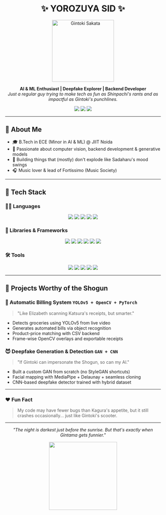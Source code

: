 
<h1 align="center">✨ YOROZUYA SID ✨</h1>
<p align="center">
  <img src="https://media.tenor.com/kZKoE8ZpWj4AAAAC/gintoki-gintama.gif" width="200" alt="Gintoki Sakata">
</p>

<p align="center">
  <b>AI & ML Enthusiast | Deepfake Explorer | Backend Developer</b><br>
  <i>Just a regular guy trying to make tech as fun as Shinpachi's rants and as impactful as Gintoki's punchlines.</i>
</p>

<p align="center">
  <a href="mailto:roysiddhant2003@gmail.com"><img src="https://img.shields.io/badge/Gmail-roysiddhant2003@gmail.com-D14836?style=for-the-badge&logo=gmail&logoColor=white"></a>
  <a href="https://www.linkedin.com/in/siddhant-roy-6602b0213/"><img src="https://img.shields.io/badge/LinkedIn-Siddhant%20Roy-0077B5?style=for-the-badge&logo=linkedin&logoColor=white"></a>
  <a href="https://github.com/roy-sid"><img src="https://img.shields.io/badge/GitHub-roy--sid-181717?style=for-the-badge&logo=github&logoColor=white"></a>
</p>

---

## 💪 About Me

- 🎓 B.Tech in ECE (Minor in AI & ML) @ JIIT Noida
- 🤖 Passionate about computer vision, backend development & generative models
- 🔧 Building things that (mostly) don't explode like Sadaharu's mood swings
- 🎧 Music lover & lead of Fortissimo (Music Society)

---

## 🚀 Tech Stack

### 👨‍💻 Languages
<p align="center">
  <img src="https://img.shields.io/badge/C++-00599C?style=for-the-badge&logo=c%2B%2B&logoColor=white" />
  <img src="https://img.shields.io/badge/Python-3776AB?style=for-the-badge&logo=python&logoColor=white" />
  <img src="https://img.shields.io/badge/Java-007396?style=for-the-badge&logo=java&logoColor=white" />
  <img src="https://img.shields.io/badge/SQL-4479A1?style=for-the-badge&logo=mysql&logoColor=white" />
  <img src="https://img.shields.io/badge/JavaScript-F7DF1E?style=for-the-badge&logo=javascript&logoColor=black" />
</p>

### 🔬 Libraries & Frameworks
<p align="center">
  <img src="https://img.shields.io/badge/PyTorch-EE4C2C?style=for-the-badge&logo=pytorch&logoColor=white" />
  <img src="https://img.shields.io/badge/OpenCV-5C3EE8?style=for-the-badge&logo=opencv&logoColor=white" />
  <img src="https://img.shields.io/badge/MediaPipe-FF6F00?style=for-the-badge&logo=mediapipe&logoColor=white" />
  <img src="https://img.shields.io/badge/Numpy-013243?style=for-the-badge&logo=numpy&logoColor=white" />
  <img src="https://img.shields.io/badge/Pandas-150458?style=for-the-badge&logo=pandas&logoColor=white" />
  <img src="https://img.shields.io/badge/Matplotlib-11557C?style=for-the-badge&logo=plotly&logoColor=white" />
</p>

### 🛠 Tools
<p align="center">
  <img src="https://img.shields.io/badge/Git-F05032?style=for-the-badge&logo=git&logoColor=white" />
  <img src="https://img.shields.io/badge/GitHub-181717?style=for-the-badge&logo=github&logoColor=white" />
  <img src="https://img.shields.io/badge/Colab-F9AB00?style=for-the-badge&logo=googlecolab&logoColor=white" />
  <img src="https://img.shields.io/badge/VSCode-007ACC?style=for-the-badge&logo=visualstudiocode&logoColor=white" />
  <img src="https://img.shields.io/badge/PyCharm-000000?style=for-the-badge&logo=pycharm&logoColor=white" />
</p>

---

## 🌌 Projects Worthy of the Shogun

### 📝 Automatic Billing System `YOLOv5 + OpenCV + PyTorch`
> "Like Elizabeth scanning Katsura's receipts, but smarter."
- Detects groceries using YOLOv5 from live video
- Generates automated bills via object recognition
- Product-price matching with CSV backend
- Frame-wise OpenCV overlays and exportable receipts

### 😈 Deepfake Generation & Detection `GAN + CNN`
> "If Gintoki can impersonate the Shogun, so can my AI."
- Built a custom GAN from scratch (no StyleGAN shortcuts)
- Facial mapping with MediaPipe + Delaunay + seamless cloning
- CNN-based deepfake detector trained with hybrid dataset

---

### ❤️ Fun Fact
> My code may have fewer bugs than Kagura's appetite, but it still crashes occasionally... just like Gintoki's scooter.

---

<p align="center">
  <i>"The night is darkest just before the sunrise. But that's exactly when Gintama gets funnier."</i>
</p>

<p align="center">
  <img src="https://media.tenor.com/YdcZLrQQEDoAAAAC/gintama-gintoki.gif" width="220" />
</p>
